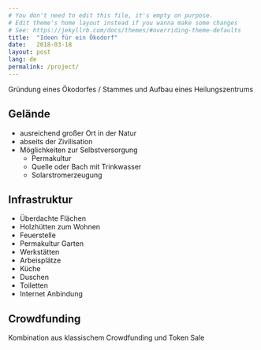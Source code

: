 ```yaml
---
# You don't need to edit this file, it's empty on purpose.
# Edit theme's home layout instead if you wanna make some changes
# See: https://jekyllrb.com/docs/themes/#overriding-theme-defaults
title:  "Ideen für ein Ökodorf"
date:   2018-03-18
layout: post
lang: de
permalink: /project/
---
```


Gründung eines Ökodorfes / Stammes und Aufbau eines Heilungszentrums

## Gelände

* ausreichend großer Ort in der Natur
* abseits der Zivilisation
* Möglichkeiten zur Selbstversorgung
  * Permakultur
  * Quelle oder Bach mit Trinkwasser
  * Solarstromerzeugung


## Infrastruktur

* Überdachte Flächen
* Holzhütten zum Wohnen
* Feuerstelle
* Permakultur Garten
* Werkstätten
* Arbeisplätze
* Küche
* Duschen
* Toiletten
* Internet Anbindung


## Crowdfunding

Kombination aus klassischem Crowdfunding und Token Sale
